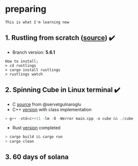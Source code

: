 # preparing
```This is what I'm learning now ```

## 1. Rustling from scratch ([source](https://github.com/rust-lang/rustlings/)) :heavy_check_mark:
* Branch version: **5.6.1**
```
How to install;
> cd rustlings
> cargo install rustlings
> rustlings watch
```
## 2. Spinning Cube in Linux terminal :heavy_check_mark:
* C [source](https://github.com/servetgulnaroglu/cube.c) from @servetgulnaroglu
* C++ [version](./cubic/src/main.cpp) with class implementation
```c
> g++ -std=c++11 -lm -O -Werror main.cpp -o cube && ./cube
```
* Rust [version](./cubic/src/main.rs) completed
```ts
> cargo build && cargo run
> cargo clean
```
## 3. 60 days of solana